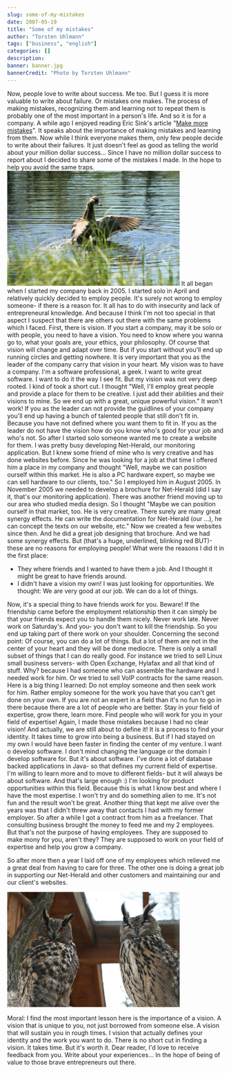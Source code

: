 ```yaml
---
slug: some-of-my-mistakes
date: 2007-05-19
title: "Some of my mistakes"
author: "Torsten Uhlmann"
tags: ["business", "english"]
categories: []
description:
banner: banner.jpg
bannerCredit: "Photo by Torsten Uhlmann"
---
```


Now, people love to write about success. Me too. But I guess it is more valuable to write about failure. Or mistakes one makes. The process of making mistakes, recognizing them and learning not to repeat them is probably one of the most important in a person's life. And so it is for a company. A while ago I enjoyed reading Eric Sink's article "[Make more mistakes](http://www.ericsink.com/bos/Make_More_Mistakes.html)". It speaks about the importance of making mistakes and learning from them. Now while I think everyone makes them, only few people decide to write about their failures. It just doesn't feel as good as telling the world about your million dollar success... Since I have no million dollar success to report about I decided to share some of the mistakes I made. In the hope to help you avoid the same traps.[![img\_0193.jpg](./img_0193.jpg)](./img_0193.jpg "img_0193.jpg") It all began when I started my company back in 2005. I started solo in April and relatively quickly decided to employ people. It's surely not wrong to employ someone- if there is a reason for. It all has to do with insecurity and lack of entrepreneural knowledge. And because I think I'm not too special in that aspect I suspect that there are others out there with the same problems which I faced. First, there is vision. If you start a company, may it be solo or with people, you need to have a vision. You need to know where you wanna go to, what your goals are, your ethics, your philosophy. Of course that vision will change and adapt over time. But if you start without you'll end up running circles and getting nowhere. It is very important that you as the leader of the company carry that vision in your heart. My vision was to have a company. I'm a software professional, a geek. I want to write great software. I want to do it the way I see fit. But my vision was not very deep rooted. I kind of took a short cut. I thought "Well, I'll employ great people and provide a place for them to be creative. I just add their abilities and their visions to mine. So we end up with a great, unique powerful vision." It won't work! If you as the leader can not provide the guidlines of your company you'll end up having a bunch of talented people that still don't fit in. Because you have not defined where you want them to fit in. If you as the leader do not have the vision how do you know who's good for your job and who's not. So after I started solo someone wanted me to create a website for them. I was pretty busy developing Net-Herald, our monitoring application. But I knew some friend of mine who is very creative and has done websites before. Since he was looking for a job at that time I offered him a place in my company and thought "Well, maybe we can position ourself within this market. He is also a PC hardware expert, so maybe we can sell hardware to our clients, too." So I employed him in August 2005. In November 2005 we needed to develop a brochure for Net-Herald (did I say it, that's our monitoring application). There was another friend moving up to our area who studied media design. So I thought "Maybe we can position ourself in that market, too. He is very creative. There surely are many great synergy effects. He can write the documentation for Net-Herald (our ...), he can concept the texts on our website, etc." Now we created a few websites since then. And he did a great job designing that brochure. And we had some synergy effects. But (that's a huge, underlined, blinking red BUT)- these are no reasons for employing people! What were the reasons I did it in the first place:

-   They where friends and I wanted to have them a job. And I thought it might be great to have friends around.
-   I didn't have a vision my own! I was just looking for opportunities. We thought: We are very good at our job. We can do a lot of things.

Now, it's a special thing to have friends work for you. Beware! If the friendship came before the employment relationship then it can simply be that your friends expect you to handle them nicely. Never work late. Never work on Saturday's. And you- you don't want to kill the friendship. So you end up taking part of there work on your shoulder. Concerning the second point: Of course, you can do a lot of things. But a lot of them are not in the center of your heart and they will be done mediocre. There is only a small subset of things that I can do really good. For instance we tried to sell Linux small business servers- with Open Exchange, Hylafax and all that kind of stuff. Why? because I had someone who can assemble the hardware and I needed work for him. Or we tried to sell VoIP contracts for the same reason. Here is a big thing I learned: Do not employ someone and then seek work for him. Rather employ someone for the work you have that you can't get done on your own. If you are not an expert in a field than it's no fun to go in there because there are a lot of people who are better. Stay in your field of expertise, grow there, learn more. Find people who will work for you in your field of expertise! Again, I made those mistakes because I had no clear vision! And actually, we are still about to define it! It is a process to find your identity. It takes time to grow into being a business. But if I had stayed on my own I would have been faster in finding the center of my venture. I want o develop software. I don't mind changing the language or the domain I develop software for. But it's about software. I've done a lot of database backed applications in Java- so that defines my current field of expertise. I'm willing to learn more and to move to different fields- but it will always be about software. And that's large enough :) I'm looking for product opportunities within this field. Because this is what I know best and where I have the most expertise. I won't try and do something alien to me. It's not fun and the result won't be great. Another thing that kept me alive over the years was that I didn't threw away that contacts I had with my former employer. So after a while I got a contract from him as a freelancer. That consulting business brought the money to feed me and my 2 employees. But that's not the purpose of having employees. They are supposed to make mony for you, aren't they? They are supposed to work on your field of expertise and help you grow a company.

So after more then a year I laid off one of my employees which relieved me a great deal from having to care for three. The other one is doing a great job in supporting our Net-Herald and other customers and maintaining our and our client's websites.

[![img\_0111.jpg](./img_0111.jpg)](./img_0111.jpg "img_0111.jpg")

Moral: I find the most important lesson here is the importance of a vision. A vision that is unique to you, not just borrowed from someone else. A vision that will sustain you in rough times. I vision that actually defines your identity and the work you want to do. There is no short cut in finding a vision. It takes time. But it's worth it. Dear reader, I'd love to receive feedback from you. Write about your experiences... In the hope of being of value to those brave entrepreneurs out there.
